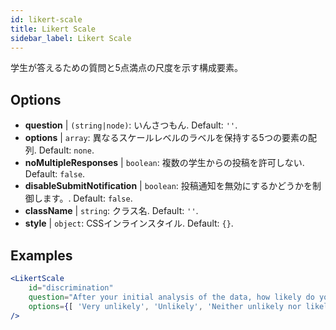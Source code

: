 ```yaml
---
id: likert-scale
title: Likert Scale
sidebar_label: Likert Scale
---
```


学生が答えるための質問と5点満点の尺度を示す構成要素。

## Options

* __question__ | `(string|node)`: いんさつもん. Default: `''`.
* __options__ | `array`: 異なるスケールレベルのラベルを保持する5つの要素の配列. Default: `none`.
* __noMultipleResponses__ | `boolean`: 複数の学生からの投稿を許可しない. Default: `false`.
* __disableSubmitNotification__ | `boolean`: 投稿通知を無効にするかどうかを制御します。. Default: `false`.
* __className__ | `string`: クラス名. Default: `''`.
* __style__ | `object`: CSSインラインスタイル. Default: `{}`.


## Examples

```jsx live
<LikertScale 
    id="discrimination" 
    question="After your initial analysis of the data, how likely do you think it is that players are discriminated against by soccer referees because of their skin tone?" 
    options={[ 'Very unlikely', 'Unlikely', 'Neither unlikely nor likely', 'Likely', 'Very Likely']} 
/>
```

